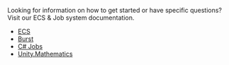 Looking for information on how to get started or have specific questions? Visit our ECS & Job system documentation.

-   [ECS](https://docs.unity3d.com/Packages/com.unity.entities@latest/index.html)
-   [Burst](https://docs.unity3d.com/Packages/com.unity.burst@latest/index.html)
-   [C# Jobs](https://docs.unity3d.com/Manual/JobSystem.html)
-   [Unity.Mathematics](https://docs.unity3d.com/Packages/com.unity.mathematics@latest/index.html)
<!--stackedit_data:
eyJoaXN0b3J5IjpbLTU3OTE0MzM2NiwtMjc5NzIzOTUzLC0xNz
QxMjYwMDEsLTEwMjQ0MzAzNDEsMTAxOTQ2NDIzOCwtMTI5ODk4
MTg4NV19
-->